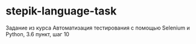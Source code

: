 # stepik-language-task
Задание из курса Автоматизация тестирования с помощью Selenium и Python, 3.6 пункт, шаг 10

